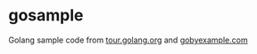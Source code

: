 # gosample

Golang sample code from [tour.golang.org](https://tour.golang.org) and [gobyexample.com](https://gobyexample.com)
